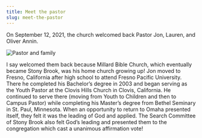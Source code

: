 ```yaml
---
title: Meet the pastor
slug: meet-the-pastor
---
```


On September 12, 2021, the church welcomed back Pastor Jon, Lauren, and Oliver Annin.

![Pastor and family](/assets/uploads/pastor-1.jpg)

I say welcomed them back because Millard Bible Church, which eventually became Stony Brook, was his home church growing up!
Jon moved to Fresno, California after high school to attend Fresno Pacific University.
There he completed his Bachelor’s degree in 2003 and began serving as the Youth Pastor at the Clovis Hills Church in Clovis, California.
He continued to serve there (moving from Youth to Children and then to Campus Pastor) while completing his Master’s degree from Bethel Seminary in St. Paul, Minnesota.
When an opportunity to return to Omaha presented itself, they felt it was the leading of God and applied.
The Search Committee of Stony Brook also felt God’s leading and presented them to the congregation which cast a unanimous affirmation vote!